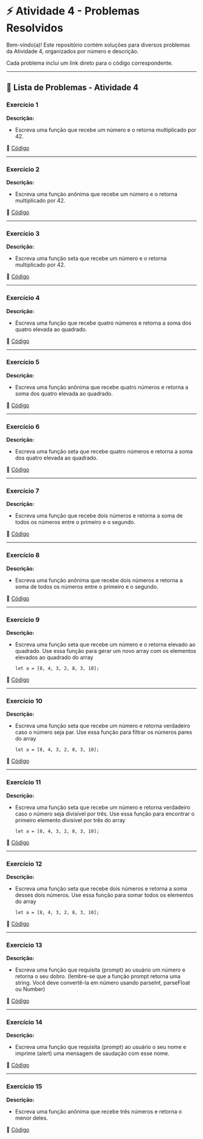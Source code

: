 # ⚡ Atividade 4 - Problemas Resolvidos  

Bem-vindo(a)! Este repositório contém soluções para diversos problemas da Atividade 4, organizados por número e descrição.  

Cada problema inclui um link direto para o código correspondente. 

---

## 📄 Lista de Problemas - Atividade 4

### Exercício 1  
**Descrição:**  

-  Escreva uma função que recebe um número e o retorna multiplicado por 42. 
 
🔗 [Código](https://github.com/Miguel-Russo/Faculdade/blob/main/2%C2%B0%20Semestre%20-%202024_2/Linguagem%20de%20Programa%C3%A7%C3%A3o/Atividade%204/Exerc%C3%ADcio%201.js)

---

### Exercício 2  
**Descrição:**  

-  Escreva uma função anônima que recebe um número e o retorna multiplicado por 42.

🔗 [Código](https://github.com/Miguel-Russo/Faculdade/blob/main/2%C2%B0%20Semestre%20-%202024_2/Linguagem%20de%20Programa%C3%A7%C3%A3o/Atividade%204/Exerc%C3%ADcio%202.js)  

---

### Exercício 3 
**Descrição:**  

-  Escreva uma função seta que recebe um número e o retorna multiplicado por 42. 

🔗 [Código](https://github.com/Miguel-Russo/Faculdade/blob/main/2%C2%B0%20Semestre%20-%202024_2/Linguagem%20de%20Programa%C3%A7%C3%A3o/Atividade%204/Exerc%C3%ADcio%203.js)

---

### Exercício 4  
**Descrição:**  

-  Escreva uma função que recebe quatro números e retorna a soma dos quatro elevada ao quadrado.

🔗 [Código](https://github.com/Miguel-Russo/Faculdade/blob/main/2%C2%B0%20Semestre%20-%202024_2/Linguagem%20de%20Programa%C3%A7%C3%A3o/Atividade%204/Exerc%C3%ADcio%204.js) 

---

### Exercício 5  
**Descrição:**  

-  Escreva uma função anônima que recebe quatro números e retorna a soma dos quatro elevada ao quadrado.

🔗 [Código](https://github.com/Miguel-Russo/Faculdade/blob/main/2%C2%B0%20Semestre%20-%202024_2/Linguagem%20de%20Programa%C3%A7%C3%A3o/Atividade%204/Exerc%C3%ADcio%205.js)  

---

### Exercício 6  
**Descrição:**  

-  Escreva uma função seta que recebe quatro números e retorna a soma dos quatro elevada ao quadrado. 

🔗 [Código](https://github.com/Miguel-Russo/Faculdade/blob/main/2%C2%B0%20Semestre%20-%202024_2/Linguagem%20de%20Programa%C3%A7%C3%A3o/Atividade%204/Exerc%C3%ADcio%206.js)

---

### Exercício 7 
**Descrição:**  

-  Escreva uma função que recebe dois números e retorna a soma de todos os números entre o primeiro e o segundo. 
 
🔗 [Código](https://github.com/Miguel-Russo/Faculdade/blob/main/2%C2%B0%20Semestre%20-%202024_2/Linguagem%20de%20Programa%C3%A7%C3%A3o/Atividade%204/Exerc%C3%ADcio%207.js)

---

### Exercício 8  
**Descrição:**  

-  Escreva uma função anônima que recebe dois números e retorna a soma de todos os números entre o primeiro e o segundo.  

🔗 [Código](https://github.com/Miguel-Russo/Faculdade/blob/main/2%C2%B0%20Semestre%20-%202024_2/Linguagem%20de%20Programa%C3%A7%C3%A3o/Atividade%204/Exerc%C3%ADcio%208.js)  

---

### Exercício 9  
**Descrição:**  

-  Escreva uma função seta que recebe um número e o retorna elevado ao quadrado. Use essa função para gerar um novo array com os elementos elevados ao quadrado do array 

    ```let a = [8, 4, 3, 2, 8, 3, 10];```
  
🔗 [Código](https://github.com/Miguel-Russo/Faculdade/blob/main/2%C2%B0%20Semestre%20-%202024_2/Linguagem%20de%20Programa%C3%A7%C3%A3o/Atividade%204/Exerc%C3%ADcio%209.js)  

---

### Exercício 10  
**Descrição:**  

-  Escreva uma função seta que recebe um número e retorna verdadeiro caso o número seja par. Use essa função para filtrar os números pares do array 

    ```let a = [8, 4, 3, 2, 8, 3, 10];``` 

🔗 [Código](https://github.com/Miguel-Russo/Faculdade/blob/main/2%C2%B0%20Semestre%20-%202024_2/Linguagem%20de%20Programa%C3%A7%C3%A3o/Atividade%204/Exerc%C3%ADcio_10.js)

---

### Exercício 11  
**Descrição:**  

-  Escreva uma função seta que recebe um número e retorna verdadeiro caso o número seja divisível por três. Use essa função para encontrar o primeiro elemento divisível por três do array 

    ```let a = [8, 4, 3, 2, 8, 3, 10];``` 

🔗 [Código](https://github.com/Miguel-Russo/Faculdade/blob/main/2%C2%B0%20Semestre%20-%202024_2/Linguagem%20de%20Programa%C3%A7%C3%A3o/Atividade%204/Exerc%C3%ADcio_11.js)  

---

### Exercício 12  
**Descrição:**  

-  Escreva uma função seta que recebe dois números e retorna a soma desses dois números. Use essa função para somar todos os elementos do array 

    ```let a = [8, 4, 3, 2, 8, 3, 10];``` 

🔗 [Código](https://github.com/Miguel-Russo/Faculdade/blob/main/2%C2%B0%20Semestre%20-%202024_2/Linguagem%20de%20Programa%C3%A7%C3%A3o/Atividade%204/Exerc%C3%ADcio_12.js)  

---

### Exercício 13  
**Descrição:**  

-  Escreva uma função que requisita (prompt) ao usuário um número e retorna o seu dobro. (lembre-se que a função prompt retorna uma string. Você deve convertê-la em número usando parseInt, parseFloat ou Number)  

🔗 [Código](https://github.com/Miguel-Russo/Faculdade/blob/main/2%C2%B0%20Semestre%20-%202024_2/Linguagem%20de%20Programa%C3%A7%C3%A3o/Atividade%204/Exerc%C3%ADcio_13.js)  

---

### Exercício 14  
**Descrição:**  

-  Escreva uma função que requisita (prompt) ao usuário o seu nome e imprime (alert) uma mensagem de saudação com esse nome.   

🔗 [Código](https://github.com/Miguel-Russo/Faculdade/blob/main/2%C2%B0%20Semestre%20-%202024_2/Linguagem%20de%20Programa%C3%A7%C3%A3o/Atividade%204/Exerc%C3%ADcio_14.js)  

---

### Exercício 15  
**Descrição:**  

-  Escreva uma função anônima que recebe três números e retorna o menor deles.  

🔗 [Código](https://github.com/Miguel-Russo/Faculdade/blob/main/2%C2%B0%20Semestre%20-%202024_2/Linguagem%20de%20Programa%C3%A7%C3%A3o/Atividade%204/Exerc%C3%ADcio_15.js)  
